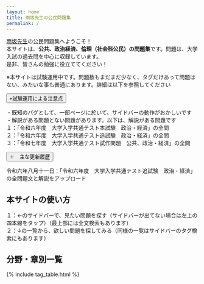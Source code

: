 ```yaml
---
layout: home
title: 雨坂先生の公民問題集
permalink: /
---
```


[雨坂先生](https://x.com/teacheramesaka)の公民問題集へようこそ！  
本サイトは、**公共、政治経済、倫理（社会科公民）の問題集**です。問題は、大学入試の過去問を中心に収録しています。  
是非、皆さんの勉強に役立ててください！  

※本サイトは試験運用中です。問題数もまだまだ少なく、タグだけあって問題はない、みたいな事も普通にあります。詳細は以下を参照してください  

<div class="collapsible">
  <button class="collapsible-button">+試験運用による注意点</button>
  <div class="collapsible-content">
    <p>
    ・既知のバグとして、一部ページに於いて、サイドバーの動作がおかしいです<br>
    ・解説がある問題とない問題があります。以下は、解説がある問題です<br>
    １：「令和六年度　大学入学共通テスト本試験　政治・経済」の全問<br>
    ２：「令和六年度　大学入学共通テスト追試験　政治・経済」の全問<br>
    ３：「令和七年度　大学入学共通テスト試作問題　公共、政治・経済」の全問<br>
    </p>
  </div>
</div>

<div class="collapsible">
  <button class="collapsible-button">＋　主な更新履歴</button>
  <div class="collapsible-content">
    <p>
    令和六年八月十一日：「令和六年度　大学入学共通テスト追試験　政治・経済」の全問題文と解説をアップロード<br>
    </p>
  </div>
</div>

## 本サイトの使い方

１：←のサイドバーで、見たい問題を探す（サイドバーが出てない場合は左上の四本線をタップ）（最上部には全文検索もあります）  
２：↓の一覧から、欲しい問題を探してみる（同様の一覧はサイドバーのタグ検索にもあります）  
  

## 分野・章別一覧
{% include tag_table.html %}